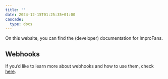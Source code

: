 ```yaml
---
title: ''
date: 2024-12-15T01:25:35+01:00
cascade:
  type: docs
---
```


On this website, you can find the (developer) documentation for ImproFans.

## Webhooks

If you’d like to learn more about webhooks and how to use them, check [here](/webhooks).